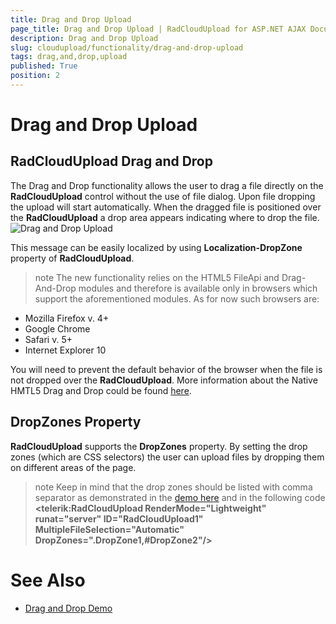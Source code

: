 ```yaml
---
title: Drag and Drop Upload
page_title: Drag and Drop Upload | RadCloudUpload for ASP.NET AJAX Documentation
description: Drag and Drop Upload
slug: cloudupload/functionality/drag-and-drop-upload
tags: drag,and,drop,upload
published: True
position: 2
---
```


# Drag and Drop Upload



## RadCloudUpload Drag and Drop

The Drag and Drop functionality allows the user to drag a file directly on the **RadCloudUpload** control without the use of file dialog. Upon file dropping the upload will start automatically. When the dragged file is positioned over the **RadCloudUpload** a drop area appears indicating where to drop the file.![Drag and Drop Upload](images/cloudupload-drag-and-drop.png)

This message can be easily localized by using **Localization-DropZone** property of **RadCloudUpload**.

>note The new functionality relies on the HTML5 FileApi and Drag-And-Drop modules and therefore is available only in browsers which support the aforementioned modules.
>As for now such browsers are:
>
* Mozilla Firefox v. 4+
* Google Chrome
* Safari v. 5+
* Internet Explorer 10


You will need to prevent the default behavior of the browser when the file is not dropped over the **RadCloudUpload**. More information about the Native HMTL5 Drag and Drop could be found [here](http://www.html5rocks.com/en/tutorials/dnd/basics/).

## DropZones Property

**RadCloudUpload** supports the **DropZones** property. By setting the drop zones (which are CSS selectors) the user can upload files by dropping them on different areas of the page.

>note Keep in mind that the drop zones should be listed with comma separator as demonstrated in the [demo here](https://demos.telerik.com/aspnet-ajax/asyncupload/examples/draganddrop/defaultcs.aspx) and in the following code **\<telerik:RadCloudUpload RenderMode="Lightweight" runat="server" ID="RadCloudUpload1" MultipleFileSelection="Automatic" DropZones=".DropZone1,\#DropZone2"/\>** 
>

# See Also

 * [Drag and Drop Demo](https://demos.telerik.com/aspnet-ajax/asyncupload/examples/draganddrop/defaultcs.aspx?product=asyncupload)
